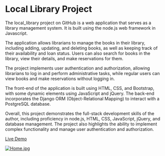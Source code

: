 # Local Library Project
The local_library project on GitHub is a web application that serves as a library management system. It is built using the node.js web framework in Javascript.

The application allows librarians to manage the books in their library, including adding, updating, and deleting books, as well as keeping track of their availability and loan status. Users can also search for books in the library, view their details, and make reservations for them.

The project implements user authentication and authorization, allowing librarians to log in and perform administrative tasks, while regular users can view books and make reservations without logging in.

The front-end of the application is built using HTML, CSS, and Bootstrap, with some dynamic elements using JavaScript and jQuery. The back-end incorporates the Django ORM (Object-Relational Mapping) to interact with a PostgreSQL database.

Overall, this project demonstrates the full-stack development skills of the author, including proficiency in node.js, HTML, CSS, JavaScript, jQuery, and database management. The project also highlights the ability to implement complex functionality and manage user authentication and authorization.

[Live Demo](https://local-library.vercel.app/)

[![Home.jpg](https://i.postimg.cc/XqzsfmfW/Home.jpg)](https://postimg.cc/p5KQx0cc)
